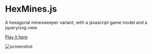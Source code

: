 # HexMines.js


A hexagonal minesweeper variant, with a javascript game model and a jquery/svg view. 

[Play it here](https://r-downing.github.io/hexmines.js/)


![screenshot](https://r-downing.github.io/hexmines.js/assets/screenshot.png)